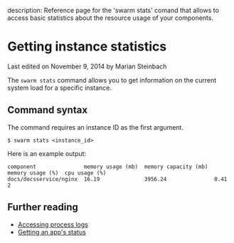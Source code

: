 description: Reference page for the 'swarm stats' comand that allows to access basic statistics about the resource usage of your components.

# Getting instance statistics

<p class="lastmod">Last edited on November 9, 2014 by Marian Steinbach</p>

The `swarm stats` command allows you to get information on the current system load for a specific instance.

## Command syntax

The command requires an instance ID as the first argument.

    $ swarm stats <instance_id>

<!-- TODO: Create reference page on instance IDs and link from here. -->

Here is an example output:

```
component               memory usage (mb)  memory capacity (mb)  memory usage (%)  cpu usage (%)
docs/docsservice/nginx  16.19              3956.24               0.41              2
```

## Further reading

 * [Accessing process logs](../logs/)
 * [Getting an app's status](../status/)
